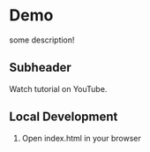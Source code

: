 # Demo

some description!

## Subheader

Watch tutorial on YouTube.

## Local Development

1. Open index.html in your browser